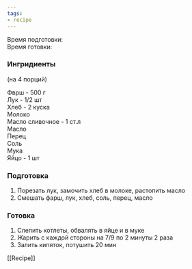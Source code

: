 ```yaml
---
tags:
- recipe
---
```


Время подготовки:  
Время готовки:

### Ингридиенты

(на 4 порций)

Фврш - 500 г  
Лук - 1/2 шт  
Хлеб - 2 куска  
Молоко  
Масло сливочное - 1 ст.л  
Масло  
Перец  
Соль  
Мука  
Яйцо - 1 шт

### Подготовка

1. Порезать лук, замочить хлеб в молоке, растопить масло
1. Смешать фарш, лук, хлеб, соль, перец, масло

### Готовка

1. Слепить котлеты, обвалять в яйце и в муке
1. Жарить с каждой стороны на 7/9 по 2 минуты 2 раза
1. Залить кипяток, потушить 20 мин

[[Recipe]]
